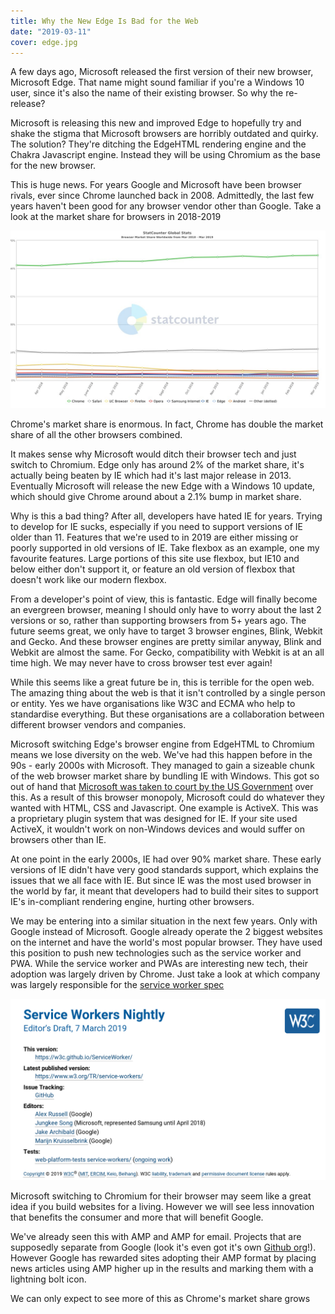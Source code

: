 ```yaml
---
title: Why the New Edge Is Bad for the Web
date: "2019-03-11"
cover: edge.jpg
---
```


A few days ago, Microsoft released the first version of their new browser, Microsoft Edge. That name might sound familiar if you're a Windows 10 user, since it's also the name of their existing browser. So why the re-release?

Microsoft is releasing this new and improved Edge to hopefully try and shake the stigma that Microsoft browsers are horribly outdated and quirky. The solution? They're ditching the EdgeHTML rendering engine and the Chakra Javascript engine. Instead they will be using Chromium as the base for the new browser.

This is huge news. For years Google and Microsoft have been browser rivals, ever since Chrome launched back in 2008. Admittedly, the last few years haven't been good for any browser vendor other than Google. Take a look at the market share for browsers in 2018-2019

![Browser market share. Chrome 62%, Safari 15%, Firefox 4%, IE 2.5%, Edge 2.1%](browser-market-share.jpg)

Chrome's market share is enormous. In fact, Chrome has double the market share of all the other browsers combined.

It makes sense why Microsoft would ditch their browser tech and just switch to Chromium. Edge only has around 2% of the market share, it's actually being beaten by IE which had it's last major release in 2013. Eventually Microsoft will release the new Edge with a Windows 10 update, which should give Chrome around about a 2.1% bump in market share.

Why is this a bad thing? After all, developers have hated IE for years. Trying to develop for IE sucks, especially if you need to support versions of IE older than 11. Features that we're used to in 2019 are either missing or poorly supported in old versions of IE. Take flexbox as an example, one my favourite features. Large portions of this site use flexbox, but IE10 and below either don't support it, or feature an old version of flexbox that doesn't work like our modern flexbox.

From a developer's point of view, this is fantastic. Edge will finally become an evergreen browser, meaning I should only have to worry about the last 2 versions or so, rather than supporting browsers from 5+ years ago. The future seems great, we only have to target 3 browser engines, Blink, Webkit and Gecko. And these browser engines are pretty similar anyway, Blink and Webkit are almost the same. For Gecko, compatibility with Webkit is at an all time high. We may never have to cross browser test ever again!

While this seems like a great future be in, this is terrible for the open web. The amazing thing about the web is that it isn't controlled by a single person or entity. Yes we have organisations like W3C and ECMA who help to standardise everything. But these organisations are a collaboration between different browser vendors and companies.

Microsoft switching Edge's browser engine from EdgeHTML to Chromium means we lose diversity on the web. We've had this happen before in the 90s - early 2000s with Microsoft. They managed to gain a sizeable chunk of the web browser market share by bundling IE with Windows. This got so out of hand that [Microsoft was taken to court by the US Government](https://en.wikipedia.org/wiki/United_States_v._Microsoft_Corp.) over this. As a result of this browser monopoly, Microsoft could do whatever they wanted with HTML, CSS and Javascript. One example is ActiveX. This was a proprietary plugin system that was designed for IE. If your site used ActiveX, it wouldn't work on non-Windows devices and would suffer on browsers other than IE.

At one point in the early 2000s, IE had over 90% market share. These early versions of IE didn't have very good standards support, which explains the issues that we all face with IE. But since IE was the most used browser in the world by far, it meant that developers had to build their sites to support IE's in-compliant rendering engine, hurting other browsers.

We may be entering into a similar situation in the next few years. Only with Google instead of Microsoft. Google already operate the 2 biggest websites on the internet and have the world's most popular browser. They have used this position to push new technologies such as the service worker and PWA. While the service worker and PWAs are interesting new tech, their adoption was largely driven by Chrome. Just take a look at which company was largely responsible for the [service worker spec](https://w3c.github.io/ServiceWorker/)

![A screenshot of the service worker specification. All but 1 of the editors work at Google](service-worker-spec.png)

Microsoft switching to Chromium for their browser may seem like a great idea if you build websites for a living. However we will see less innovation that benefits the consumer and more that will benefit Google.

We've already seen this with AMP and AMP for email. Projects that are supposedly separate from Google (look it's even got it's own [Github org](https://github.com/ampproject)!). However Google has rewarded sites adopting their AMP format by placing news articles using AMP higher up in the results and marking them with a lightning bolt icon.

We can only expect to see more of this as Chrome's market share grows